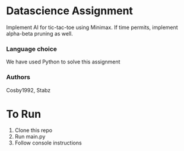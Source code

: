 
# Datascience Assignment

Implement AI for tic-tac-toe using Minimax. If time permits, implement alpha-beta pruning as well.
### Language choice
We have used Python to solve this assignment

### Authors
Cosby1992, Stabz

# To Run
1. Clone this repo
2. Run main.py
3. Follow console instructions




